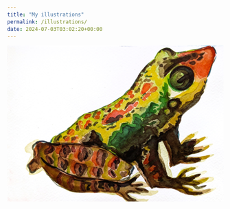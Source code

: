 ```yaml
---
title: "My illustrations"
permalink: /illustrations/
date: 2024-07-03T03:02:20+00:00
---
```

![Frog painting](/assets/images/Frog.jpg) 
